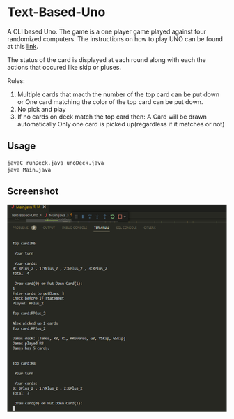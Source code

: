 # Text-Based-Uno

A CLI based Uno. The game is a one player game played against four randomized computers.
The instructions on how to play UNO can be found at this [link](<https://en.wikipedia.org/wiki/Uno_(card_game)>).

The status of the card is displayed at each round along with each the actions that occured like
skip or pluses.

Rules:

1. Multiple cards that macth the number of the top card can be put down or One card matching the color of the top card can be put down.
2. No pick and play
3. If no cards on deck match the top card then:
   A Card will be drawn automatically
   Only one card is picked up(regardless if it matches or not)

## Usage

    javaC runDeck.java unoDeck.java
    java Main.java

## Screenshot

![Game Screenshot](game-screenshot.png)
